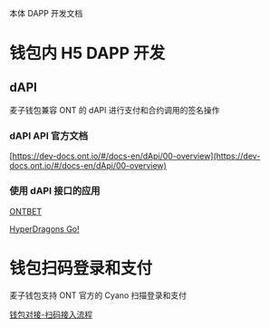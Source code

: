 本体 DAPP 开发文档

# 钱包内 H5 DAPP 开发

## dAPI

麦子钱包兼容 ONT 的 dAPI 进行支付和合约调用的签名操作

### dAPI API 官方文档

[https://dev-docs.ont.io/#/docs-en/dApi/00-overview](https://dev-docs.ont.io/#/docs-en/dApi/00-overview)

### 使用 dAPI 接口的应用

[ONTBET](https://ont.bet/)

[HyperDragons Go!](https://hyd-go.alfakingdom.com/)

# 钱包扫码登录和支付

麦子钱包支持 ONT 官方的 Cyano 扫描登录和支付

[钱包对接-扫码接入流程](https://github.com/ontio-cyano/integration-docs/blob/master/%E9%92%B1%E5%8C%85%E5%AF%B9%E6%8E%A5-%E6%89%AB%E7%A0%81%E6%8E%A5%E5%85%A5%E6%B5%81%E7%A8%8B.md)

